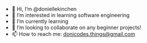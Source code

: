 - 👋 Hi, I’m @doniellekinchen
- 👀 I’m interested in learning software engineering
- 🌱 I’m currently learning
- 💞️ I’m looking to collaborate on any beginner projects!
- 📫 How to reach me: donicodes.things@gmail.com

<!---
doniellekinchen/doniellekinchen is a ✨ special ✨ repository because its `README.md` (this file) appears on your GitHub profile.
You can click the Preview link to take a look at your changes.
--->
